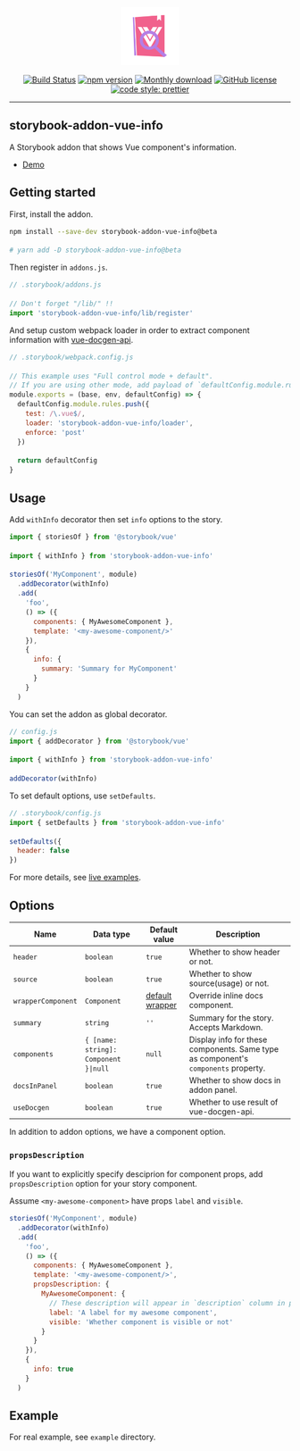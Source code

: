 <div align="center">
  
  <img src="./assets/logo.png" width="104" alt="logo">
  <br/>

  [![Build Status](https://travis-ci.com/pocka/storybook-addon-vue-info.svg?branch=master)](https://travis-ci.com/pocka/storybook-addon-vue-info)
  [![npm version](https://badge.fury.io/js/storybook-addon-vue-info.svg)](https://badge.fury.io/js/storybook-addon-vue-info)
  [![Monthly download](https://img.shields.io/npm/dm/storybook-addon-vue-info.svg)](https://www.npmjs.com/package/storybook-addon-vue-info)
  [![GitHub license](https://img.shields.io/github/license/pocka/storybook-addon-vue-info.svg)](https://github.com/pocka/storybook-addon-vue-info/blob/master/LICENSE)
  [![code style: prettier](https://img.shields.io/badge/code_style-prettier-ff69b4.svg)](https://github.com/prettier/prettier)

</div>

<hr/>

## storybook-addon-vue-info

A Storybook addon that shows Vue component's information.

- [Demo][live examples]


## Getting started

First, install the addon.

```sh
npm install --save-dev storybook-addon-vue-info@beta

# yarn add -D storybook-addon-vue-info@beta
```

Then register in `addons.js`.

```js
// .storybook/addons.js

// Don't forget "/lib/" !!
import 'storybook-addon-vue-info/lib/register'
```

And setup custom webpack loader in order to extract component information with [vue-docgen-api](https://github.com/vue-styleguidist/vue-docgen-api).

```js
// .storybook/webpack.config.js

// This example uses "Full control mode + default".
// If you are using other mode, add payload of `defaultConfig.module.rules.push` to rules list.
module.exports = (base, env, defaultConfig) => {
  defaultConfig.module.rules.push({
    test: /\.vue$/,
    loader: 'storybook-addon-vue-info/loader',
    enforce: 'post'
  })
  
  return defaultConfig
}
```

## Usage

Add `withInfo` decorator then set `info` options to the story.

```js
import { storiesOf } from '@storybook/vue'

import { withInfo } from 'storybook-addon-vue-info'

storiesOf('MyComponent', module)
  .addDecorator(withInfo)
  .add(
    'foo',
    () => ({
      components: { MyAwesomeComponent },
      template: '<my-awesome-component/>'
    }),
    {
      info: {
        summary: 'Summary for MyComponent'
      }
    }
  )
```

You can set the addon as global decorator.

```js
// config.js
import { addDecorator } from '@storybook/vue'

import { withInfo } from 'storybook-addon-vue-info'

addDecorator(withInfo)
```

To set default options, use `setDefaults`.

```js
// .storybook/config.js
import { setDefaults } from 'storybook-addon-vue-info'

setDefaults({
  header: false
})
```

For more details, see [live examples].

## Options

| Name               | Data type                             | Default value                                       | Description                                                                                                                                                                                                 |
| ------------------ | ------------------------------------- | --------------------------------------------------- | ----------------------------------------------------------------------------------------------------------------------------------------------------------------------------------------------------------- |
| `header`           | `boolean`                             | `true`                                              | Whether to show header or not.                                                                                                                                                                              |
| `source`           | `boolean`                             | `true`                                              | Whether to show source(usage) or not.                                                                                                                                                                       |
| `wrapperComponent` | `Component`                           | [default wrapper](src/components/Wrapper/index.vue) | Override inline docs component.                                                                                                                                                                                    |
| `summary`          | `string`                              | `''`                                                | Summary for the story. Accepts Markdown.                                                                                                                                                                    |
| `components`       | `{ [name: string]: Component }\|null` | `null`                                              | Display info for these components. Same type as component's `components` property. |
| `docsInPanel`      | `boolean`                             | `true`                                              | Whether to show docs in addon panel.                                                                                                                                                                        |
| `useDocgen`        | `boolean`                             | `true`                                              | Whether to use result of vue-docgen-api.                                                                                                                                                                    |

In addition to addon options, we have a component option.

### `propsDescription`

If you want to explicitly specify desciprion for component props, add `propsDescription` option for your story component.

Assume `<my-awesome-component>` have props `label` and `visible`.

```js
storiesOf('MyComponent', module)
  .addDecorator(withInfo)
  .add(
    'foo',
    () => ({
      components: { MyAwesomeComponent },
      template: '<my-awesome-component/>',
      propsDescription: {
        MyAwesomeComponent: {
          // These description will appear in `description` column in props table
          label: 'A label for my awesome component',
          visible: 'Whether component is visible or not'
        }
      }
    }),
    {
      info: true
    }
  )
```

## Example

For real example, see `example` directory.

[live examples]: https://deploy-preview-66--storybook-addon-vue-info.netlify.com/?selectedKind=Examples%2FBasic%20usage&selectedStory=Simple%20example&full=0&addons=1&stories=1&panelRight=1&addonPanel=STORYBOOK_ADDON_VUE_INFO%2Fpanel&https%3A%2F%2Fdeploy-preview-66--storybook-addon-vue-info.netlify.com%2F%3FselectedKind=Examples%2FBasic%20usage
